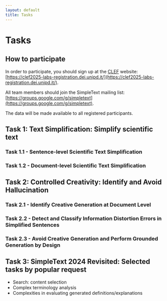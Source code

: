 ```yaml
---
layout: default
title: Tasks
---
```


# Tasks

## How to participate
In order to participate, you should sign up at the [CLEF](https://clef2025.clef-initiative.eu/index.php?page=Pages/registration.html) website: [https://clef2025-labs-registration.dei.unipd.it/](https://clef2025-labs-registration.dei.unipd.it/). 

All team members should join the SimpleText mailing list:
[https://groups.google.com/g/simpletext](https://groups.google.com/g/simpletext). 

The data will be made available to all registered participants.

## Task 1: Text Simplification: Simplify scientific text

### Task 1.1 - Sentence-level Scientific Text Simplification

### Task 1.2 - Document-level Scientific Text Simplification 

## Task 2: Controlled Creativity: Identify and Avoid Hallucination

### Task 2.1 - Identify Creative Generation at Document Level

### Task 2.2 - Detect and Classify Information Distortion Errors in Simplified Sentences

### Task 2.3 - Avoid Creative Generation and Perform Grounded Generation by Design

## Task 3: SimpleText 2024 Revisited: Selected tasks by popular request
  - Search: content selection
  - Complex terminology analysis
  - Complexities in evaluating generated definitions/explanations
<!--
# CLEF 2025 SimpleText: Tasks

---
## How to participate
In order to participate, you should sign up at the [CLEF](https://clef2025.clef-initiative.eu/index.php?page=Pages/registration.html) website: [https://clef2025-labs-registration.dei.unipd.it/](https://clef2025-labs-registration.dei.unipd.it/). 

All team members should join the SimpleText mailing list:
[https://groups.google.com/g/simpletext](https://groups.google.com/g/simpletext). 

The data will be made available to all registered participants.

## Task 1: Text Simplification (simplify scientific text)

The CLEF 2025 SimpleText track introduced the Cochrane-auto corpus, derived from biomedical literature abstracts and lay summaries from Cochrane systematic reviews. This corpus represents a significant expansion into the biomedical domain, building on methodologies used for datasets like Wiki-auto and Newsela-auto. An example of this new dataset is shown in Figure 1.

Cochrane-auto provides authentic parallel data produced by the same authors, enabling true document-level simplification. It incorporates advanced simplification techniques such as sentence merging, reordering, and alignment with discourse structure. This approach contrasts with more standard simplification corpora by realigning data at the paragraph, sentence, and document levels. A comparative analysis with existing simplification corpora is summarized in Table 3.

<br>One of the key benefits of Cochrane-auto is its contribution to reducing the manual effort for translation students and professionals. Instead of manually simplifying texts, they can focus on analyzing and annotating the evaluation data for types of information distortion, which in turn provides ground truth for other tasks.

### Description: 
This is the core NLP task of the track, and we continue with both : Sentence-level and document-level scientific text simplification.

The main innovation is the very large new corpus we constructed in 2024, and the shift to the biomedical domain. We are discussing a third text alignment subtask, where two related abstracts (either source and reference, or source and predictions) need to be aligned at the sentence level, with possible n-to-n alignments (sentence splits or merges). Text alignment is a popular NLP task and key to CLEF 2025 SimpleText Task 2 below.

### Data
The task uses the newly constructed Cochrane-auto corpus, consisting of large-scale realigned abstracts and lay summaries. Data is aligned at multiple levels:

<br>**Sentence-level:** Simplification and realignment of individual sentences.
<br>**Paragraph-level:** Matching simplified and source paragraphs.
<br>**Document-level:** Ensuring discourse-structured alignment.

### Evaluation
Evaluation for the task includes both automatic and human assessment:

<br>**Automatic Measures:** SARI, BLEU, LENS, BERTscore, among others.
<br>**Human Evaluation:** Translation students and professionals will assess selected samples for quality, fidelity, and types of information distortion.

## Task 2: Controlled Creativity

### Description

Task 2 focuses on identifying and evaluating creative generation and information distortion in text simplification.

- **Task 2.1** aims to detect creative generation at the abstract or document level. Participants will analyze system outputs from previous years, along with deliberately generated outputs from known models. The goal is to identify which sentences are fully grounded in the source text, both without access to the original sentences and with access to them. Additionally, sentences that introduce significant new content must be labeled. This task serves as a post-hoc identification or explanation challenge.
- **Task 2.2** focuses on detecting information distortion in simplified sentences and classifying the types of errors.
- **Task 2.3 (under discussion)** introduces a text alignment challenge, emphasizing grounded generation over creative generation. This task mirrors Task 1 on text simplification and requires submissions in paired runs, both with and without explicit source attribution.

### Data

Over the past three years of running the SimpleText track, we have compiled a comprehensive dataset of realistic and representative system outputs.

- **For Task 2.1**, we will select predictions prone to spurious generation, using large-scale realigned sentence data that lacks clear support in the source text. These will serve as training data.
- **For Task 2.2**, we have manually annotated automatically simplified sentences from previous SimpleText participants, classifying them by types of information distortion. This dataset will now be expanded with synthetic data.
- **Task 2.3** follows the setup of Task 1, requiring paired submissions to compare outputs with and without source attribution.

### Evaluation

- **Task 2.1** will be evaluated as a sentence classification task using standard Precision, Recall, and F1 scores. Token-level evaluation will be measured using Jaccard similarity.
- **Task 2.2** will be assessed with standard automatic classification metrics.
- **Task 2.3** will combine automatic evaluation with human assessment, similar to Task 1 on Text Simplification. Paired runs will allow efficient sentence- and phrase-level comparisons using tools such as MT Unbabel.

## Task 3: SimpleText 2024 Revisited

### Description

The CLEF 2025 SimpleText track introduces significant changes compared to previous years. To support the transition, we are considering continuing selected activities from the CLEF 2024 SimpleText tasks, including:

- **Task 1: Content Selection** – Retrieving relevant passages to include in a simplified summary.
- **Task 2: Complexity Spotting** – Identifying complex passages that require simplification.
- **Task 4: State-of-the-Art Tracking** – Monitoring advancements in scholarly publications related to text simplification.
These activities will only continue if participants show sufficient interest. Discussions are ongoing, and we are exploring hosting selected tasks on CodaBench.

### Data and evaluation
For further reference on methodology and evaluation criteria, details are available in the LNCS track overview paper by Ermakova et al. (2024b), as well as in the CEUR task overview papers for CLEF 2024 SimpleText Task 1 (Sanjuan et al., 2024), Task 2 (Di Nunzio et al., 2024), and Task 4 (D’Souza et al., 2024).  We aim to set up leaderboards for these tasks at Codalabs.
-->
